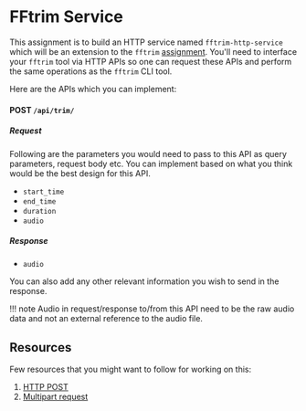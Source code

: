 # FFtrim Service

This assignment is to build an HTTP service named `fftrim-http-service` which
will be an extension to the `fftrim` [assignment][fftrim-assignment]. You'll
need to interface your `fftrim` tool via HTTP APIs so one can request these
APIs and perform the same operations as the `fftrim` CLI tool.

Here are the APIs which you can implement:

#### POST `/api/trim/`

##### Request

Following are the parameters you would need to pass to this API as query
parameters, request body etc. You can implement based on what you think would
be the best design for this API.

- `start_time`
- `end_time`
- `duration`
- `audio`

##### Response

- `audio`

You can also add any other relevant information you wish to send in the
response.

!!! note
    Audio in request/response to/from this API need to be the raw
    audio data and not an external reference to the audio file.

## Resources
Few resources that you might want to follow for working on this:

1. [HTTP POST](https://developer.mozilla.org/en-US/docs/Web/HTTP/Methods/POST)
2. [Multipart request](https://stackoverflow.com/questions/16958448/what-is-http-multipart-request)

[fftrim-assignment]: ./01.html
